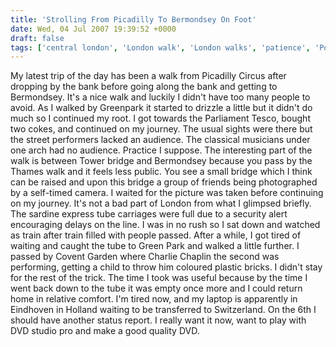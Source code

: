 ```yaml
---
title: 'Strolling From Picadilly To Bermondsey On Foot'
date: Wed, 04 Jul 2007 19:39:52 +0000
draft: false
tags: ['central london', 'London walk', 'London walks', 'patience', 'Post-university life', 'tech related', 'tube travel']
---
```


My latest trip of the day has been a walk from Picadilly Circus after dropping by the bank before going along the bank and getting to Bermondsey. It's a nice walk and luckily I didn't have too many people to avoid. As I walked by Greenpark it started to drizzle a little but it didn't do much so I continued my root. I got towards the Parliament Tesco, bought two cokes, and continued on my journey. The usual sights were there but the street performers lacked an audience. The classical musicians under one arch had no audience. Practice I suppose. The interesting part of the walk is between Tower bridge and Bermondsey because you pass by the Thames walk and it feels less public. You see a small bridge which I think can be raised and upon this bridge a group of friends being photographed by a self-timed camera. I waited for the picture was taken before continuing on my journey. It's not a bad part of London from what I glimpsed briefly. The sardine express tube carriages were full due to a security alert encouraging delays on the line. I was in no rush so I sat down and watched as train after train filled with people passed. After a while, I got tired of waiting and caught the tube to Green Park and walked a little further. I passed by Covent Garden where Charlie Chaplin the second was performing, getting a child to throw him coloured plastic bricks. I didn't stay for the rest of the trick. The time I took was useful because by the time I went back down to the tube it was empty once more and I could return home in relative comfort. I'm tired now, and my laptop is apparently in Eindhoven in Holland waiting to be transferred to Switzerland. On the 6th I should have another status report. I really want it now, want to play with DVD studio pro and make a good quality DVD.